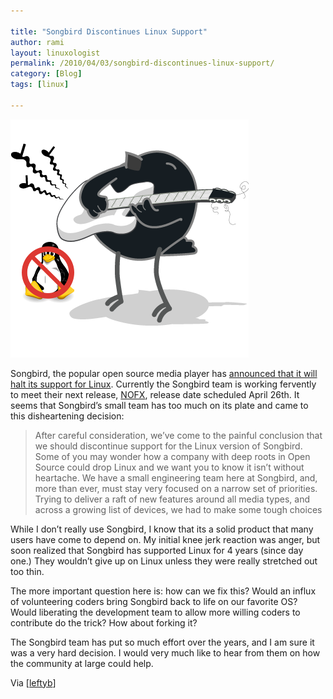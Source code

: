 ```yaml
---

title: "Songbird Discontinues Linux Support"
author: rami
layout: linuxologist 
permalink: /2010/04/03/songbird-discontinues-linux-support/
category: [Blog]
tags: [linux]

---
```


![songbird discontinues linux support](/assets/images/content/blog/songbird-no-linux.png)

Songbird, the popular open source media player has [announced that it will halt its support for Linux](http://blog.songbirdnest.com/2010/04/02/songbird-singing-a-new-tune/). Currently the Songbird team is working fervently to meet their next release, [NOFX](http://wiki.songbirdnest.com/Releases/NOFX), release date scheduled April 26th. It seems that Songbird’s small team has too much on its plate and came to this disheartening decision:

> After careful consideration, we’ve come to the painful conclusion that we should discontinue support for the Linux version of Songbird. Some of you may wonder how a company with deep roots in Open Source could drop Linux and we want you to know it isn’t without heartache. We have a small engineering team here at Songbird, and, more than ever, must stay very focused on a narrow set of priorities. Trying to deliver a raft of new features around all media types, and across a growing list of devices, we had to make some tough choices

While I don’t really use Songbird, I know that its a solid product that many users have come to depend on. My initial knee jerk reaction was anger, but soon realized that Songbird has supported Linux for 4 years (since day one.) They wouldn’t give up on Linux unless they were really stretched out too thin.

The more important question here is: how can we fix this? Would an influx of volunteering coders bring Songbird back to life on our favorite OS? Would liberating the development team to allow more willing coders to contribute do the trick? How about forking it?

The Songbird team has put so much effort over the years, and I am sure it was a very hard decision. I would very much like to hear from them on how the community at large could help.

Via [[leftyb](http://leftyfb.com/2010/04/02/songbird-halts-major-support-for-linux/)]
